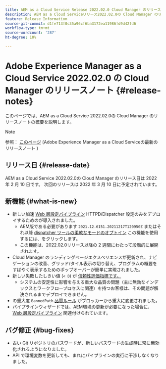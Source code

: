 ```yaml
---
title: AEM as a Cloud Service Release 2022.02.0 Cloud Manager のリリースノート
description: AEM as a Cloud Serviceリリース2022.02.0の Cloud Manager のリリースノートです。
feature: Release Information
source-git-commit: d1fe713f0c35a96cf6ba3172ea11986fd9d42fd6
workflow-type: tm+mt
source-wordcount: '287'
ht-degree: 10%

---
```



# Adobe Experience Manager as a Cloud Service 2022.02.0 の Cloud Manager のリリースノート {#release-notes}

このページでは、AEM as a Cloud Service 2022.02.0の Cloud Manager のリリースノートの概要を説明します。

>[!NOTE]
>
>参照： [このページ](/help/release-notes/release-notes-cloud/release-notes-current.md) (Adobe Experience Manager as a Cloud Serviceの最新のリリースノート )

## リリース日 {#release-date}

AEM as a Cloud Service 2022.02.0の Cloud Manager のリリース日は 2022 年 2 月 10 日です。 次回のリリースは 2022 年 3 月 10 日に予定されています。

## 新機能 {#what-is-new}

* 新しい加速 [Web 層設定パイプライン](/help/implementing/cloud-manager/configuring-pipelines/introduction-ci-cd-pipelines.md#web-tier-config-pipelines) HTTPD/Dispatcher 設定のみをデプロイするためのが導入されました。
   * AEM版である必要があります `2021.12.6151.20211217T120950Z` またはそれ以降 [dispatcher ツールの柔軟なモードのオプトイン](/help/implementing/dispatcher/disp-overview.md#validation-debug) この機能を使用するには、をクリックします。
   * この機能は、2022.02.0リリース以降の 2 週間にわたって段階的に展開されます。
* Cloud Manager のランディングページエクスペリエンスが更新され、ナビゲーションの改善、グリッド/タイル表示の切り替え、プログラムの概要をすばやく表示するためのポップオーバーが簡単に実現されました。
* 新しい失敗したしきい値 (`< D`) が [信頼性評価指標です。](/help/implementing/cloud-manager/code-quality-testing.md#understanding-code-quality-rules)
   * システムの安定性に影響を与える重大な品質の問題（主に無効なインデックスとワークフロープロセスに関連）を持つお客様は、その問題が解決されるまでデプロイできません。
* の重大度 `BannedPath` [品質ルール](/help/implementing/cloud-manager/code-quality-testing.md#understanding-code-quality-rules) がブロッカーから重大に変更されました。
* パイプラインウィザードでは、AEM環境の更新が必要になった場合に、 [Web 層設定パイプライン](/help/implementing/cloud-manager/configuring-pipelines/introduction-ci-cd-pipelines.md#web-tier-config-pipelines) 関連付けられています。

## バグ修正 {#bug-fixes}

* 古い Git リポジトリのパスワードが、新しいパスワードの生成時に常に無効化されるようになりました。
* API で環境変数を更新しても、まれにパイプラインの実行に干渉しなくなりました。
